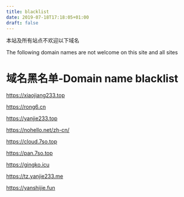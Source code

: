 ```yaml
---
title: blacklist
date: 2019-07-18T17:18:05+01:00
draft: false
---
```




本站及所有站点不欢迎以下域名

The following domain names are not welcome on this site and all sites

# 域名黑名单-Domain name blacklist

https://xiaojiang233.top

https://rong6.cn

https://yanjie233.top

https://nohello.net/zh-cn/

https://cloud.7so.top

https://pan.7so.top

https://gingko.icu

https://tz.yanjie233.me

https://yanshijie.fun
